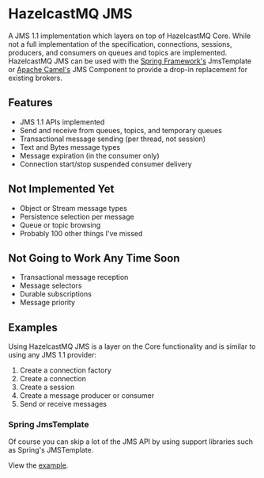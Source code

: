 # HazelcastMQ JMS

A JMS 1.1 implementation which layers on top of HazelcastMQ Core. While 
not a full implementation of the specification, connections, sessions, producers, and 
consumers on queues and topics are implemented. HazelcastMQ JMS can be used with 
the [Spring Framework's](http://projects.spring.io/spring-framework/) JmsTemplate or
[Apache Camel's](http://camel.apache.org/) JMS Component to provide a drop-in replacement
for existing brokers.

## Features
* JMS 1.1 APIs implemented
* Send and receive from queues, topics, and temporary queues
* Transactional message sending (per thread, not session)
* Text and Bytes message types
* Message expiration (in the consumer only)
* Connection start/stop suspended consumer delivery

## Not Implemented Yet
* Object or Stream message types
* Persistence selection per message
* Queue or topic browsing
* Probably 100 other things I've missed

## Not Going to Work Any Time Soon
* Transactional message reception
* Message selectors
* Durable subscriptions
* Message priority

## Examples

Using HazelcastMQ JMS is a layer on the Core functionality and is similar to 
using any JMS 1.1 provider:

1. Create a connection factory
2. Create a connection
3. Create a session
4. Create a message producer or consumer
5. Send or receive messages

### Spring JmsTemplate
Of course you can skip a lot of the JMS API by using support libraries such as Spring's 
JMSTemplate.

View the [example](../hazelcastmq-examples/src/main/java/org/mpilone/hazelcastmq/example/jms/SpringJmsTemplateOneWay.java).